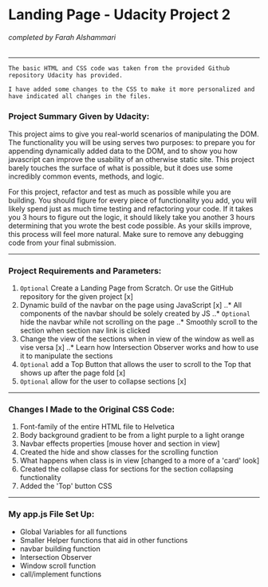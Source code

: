 # Landing Page - Udacity Project 2 
###### completed by Farah Alshammari
------

```
The basic HTML and CSS code was taken from the provided Github repository Udacity has provided. 

I have added some changes to the CSS to make it more personalized and have indicated all changes in the files. 

```


### Project Summary Given by Udacity:

This project aims to give you real-world scenarios of manipulating the DOM. The functionality you will be using serves two purposes: to prepare you for appending dynamically added data to the DOM, and to show you how javascript can improve the usability of an otherwise static site. This project barely touches the surface of what is possible, but it does use some incredibly common events, methods, and logic.

For this project, refactor and test as much as possible while you are building. You should figure for every piece of functionality you add, you will likely spend just as much time testing and refactoring your code. If it takes you 3 hours to figure out the logic, it should likely take you another 3 hours determining that you wrote the best code possible. As your skills improve, this process will feel more natural. Make sure to remove any debugging code from your final submission.

------

### Project Requirements and Parameters: 

1. `Optional` Create a Landing Page from Scratch. Or use the GitHub repository for the given project [x]
2. Dynamic build of the navbar on the page using JavaScript [x]
..* All components of the navbar should be solely created by JS
..* `Optional` hide the navbar while not scrolling on the page
..* Smoothly scroll to the section when section nav link is clicked
3. Change the view of the sections when in view of the window as well as vise versa [x]
..* Learn how Intersection Observer works and how to use it to manipulate the sections
4. `Optional` add a Top Button that allows the user to scroll to the Top that shows up after the page fold [x]
5. `Optional` allow for the user to collapse sections [x] 

------

### Changes I Made to the Original CSS Code: 

1. Font-family of the entire HTML file to Helvetica
2. Body background gradient to be from a light purple to a light orange
3. Navbar effects properties [mouse hover and section in view]
4. Created the hide and show classes for the scrolling function
5. What happens when class is in view [changed to a more of a 'card' look]
5. Created the collapse class for sections for the section collapsing functionality 
6. Added the 'Top' button CSS 

------

### My app.js File Set Up: 

* Global Variables for all functions
* Smaller Helper functions that aid in other functions
* navbar building function
* Intersection Observer 
* Window scroll function 
* call/implement functions
